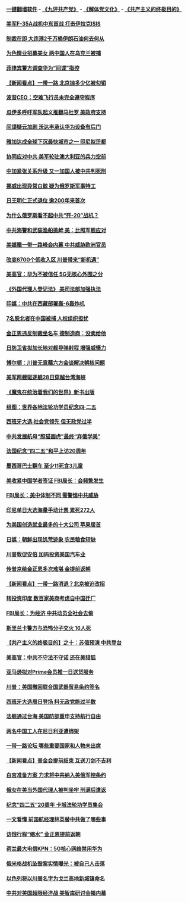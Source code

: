 #### [一键翻墙软件](https://github.com/gfw-breaker/nogfw/blob/master/README.md?t=05010637) -  [《九评共产党》](https://github.com/gfw-breaker/9ping.md?t=05010637) - [《解体党文化》](https://github.com/gfw-breaker/jtdwh.md?t=05010637) - [《共产主义的终极目的》](https://github.com/gfw-breaker/gczydzjmd.md?t=05010637)

#### [美军F-35A战机中东首战 打击伊拉克ISIS](../pages/nsc418/n11225663.md?t=05010637) 

#### [制裁在即 大连港2千万桶伊朗石油何去何从](../pages/nsc418/n11225276.md?t=05010637) 

#### [为色情业招募美女 两中国人在乌克兰被捕](../pages/nsc418/n11225138.md?t=05010637) 

#### [菲律宾警方调查华为“间谍”指控](../pages/nsc418/n11225052.md?t=05010637) 

#### [【新闻看点】一带一路 北京抛多少亿被勾销](../pages/nsc418/n11224834.md?t=05010637) 

#### [波音CEO：空难飞行员未完全遵守程序](../pages/nsc418/n11224825.md?t=05010637) 

#### [瓜伊多呼吁军队起义推翻马杜罗 美政府支持](../pages/nsc418/n11224901.md?t=05010637) 

#### [间谍疑云加剧 沃达丰承认华为设备有后门](../pages/nsc418/n11224659.md?t=05010637) 

#### [雅加达成全球下沉最快城市之一 印尼拟迁都](../pages/nsc418/n11224133.md?t=05010637) 

#### [协同应对中共 美军轮驻澳大利亚的兵力空前](../pages/nsc418/n11224434.md?t=05010637) 

#### [中加紧张关系升级 又一加国人被中共判死刑](../pages/nsc418/n11224222.md?t=05010637) 

#### [挪威出现异常白鲸 疑为俄罗斯军事特工](../pages/nsc418/n11224062.md?t=05010637) 

#### [日王明仁正式退位 逾200年来首次](../pages/nsc418/n11223899.md?t=05010637) 

#### [为什么俄罗斯看不起中共“歼-20”战机？](../pages/nsc418/n11223809.md?t=05010637) 

#### [中共海警和武装渔船挑衅 美：比照军舰应对](../pages/nsc418/n11223762.md?t=05010637) 

#### [美媒曝一带一路峰会内幕 中共威胁欧洲官员](../pages/nsc418/n11222562.md?t=05010637) 

#### [改变8700个低收入区 川普带来“新机遇”](../pages/nsc418/n11222439.md?t=05010637) 

#### [美高官：华为不被信任 5G无核心外围之分](../pages/nsc418/n11222434.md?t=05010637) 

#### [《外国代理人登记法》 美司法部加强执法](../pages/nsc418/n11222390.md?t=05010637) 

#### [印媒：中共在西藏部署轰-6轰炸机](../pages/nsc418/n11221966.md?t=05010637) 

#### [7名脱北者在中国被捕 人权组织担忧](../pages/nsc418/n11221944.md?t=05010637) 

#### [金正恩违反制裁坐名车 德制造商：没卖给他](../pages/nsc418/n11221862.md?t=05010637) 

#### [日防卫省拟加长地对舰导弹射程 增强威慑力](../pages/nsc418/n11221633.md?t=05010637) 

#### [博尔顿：川普无意藉六方会谈解决朝核问题](../pages/nsc418/n11221213.md?t=05010637) 

#### [美军两艘驱逐舰28日穿越台湾海峡](../pages/nsc418/n11220534.md?t=05010637) 

#### [《魔鬼在统治着我们的世界》新书出版](../pages/nsc418/n11206636.md?t=05010637) 

#### [组图：世界各地法轮功学员纪念四‧二五](../pages/nsc418/n11203328.md?t=05010637) 

#### [西班牙大选 社会党领先 但无政党过半](../pages/nsc418/n11220267.md?t=05010637) 

#### [中共发展航母“照猫画虎”最终“弃俄学美”](../pages/nsc418/n11220151.md?t=05010637) 

#### [法国纪念“四二五”和平上访20周年](../pages/nsc418/n11219882.md?t=05010637) 

#### [墨西哥巴士翻车 至少11死含3儿童](../pages/nsc418/n11220073.md?t=05010637) 

#### [美收紧中国学者签证 FBI局长：会频繁发生](../pages/nsc418/n11219985.md?t=05010637) 

#### [FBI局长：美中体制不同 需警惕中共威胁](../pages/nsc418/n11218409.md?t=05010637) 

#### [印尼单日大选海量手动计票 累死272人](../pages/nsc418/n11219625.md?t=05010637) 

#### [为美国创造就业最多的十大公司 苹果居首](../pages/nsc418/n11216870.md?t=05010637) 

#### [日媒：朝鲜出现饥荒迹象 农民粮食短缺](../pages/nsc418/n11218950.md?t=05010637) 

#### [川普敦促安倍 加码投资美国汽车业](../pages/nsc418/n11218505.md?t=05010637) 

#### [传普京给金正恩多次难堪 金提前返朝](../pages/nsc418/n11218286.md?t=05010637) 

#### [【新闻看点】一带一路消退？北京被迫改招](../pages/nsc418/n11217837.md?t=05010637) 

#### [转投资印度 数百家美商考虑自中国迁厂](../pages/nsc418/n11218089.md?t=05010637) 

#### [FBI局长：为经济 中共动员全社会去偷](../pages/nsc418/n11217723.md?t=05010637) 

#### [斯里兰卡警方与恐怖分子交火 16人死](../pages/nsc418/n11217767.md?t=05010637) 

#### [【共产主义的终极目的】之十：苏俄预演 中共登台](../pages/nsc418/n11118424.md?t=05010637) 

#### [美高官：中共不守法不守诺 还在美猎狐](../pages/nsc418/n11215821.md?t=05010637) 

#### [亚马逊拟对Prime会员推一日送货服务](../pages/nsc418/n11217774.md?t=05010637) 

#### [川普：美国撤回联合国武器贸易条约签名](../pages/nsc418/n11216651.md?t=05010637) 

#### [西班牙大选周日登场 料无政党能过半数](../pages/nsc418/n11217298.md?t=05010637) 

#### [法舰通过台海 美国防部重申支持航行自由](../pages/nsc418/n11217098.md?t=05010637) 

#### [两名中国工人在尼日利亚遭绑架](../pages/nsc418/n11217100.md?t=05010637) 

#### [一带一路论坛 哪些重要国家和人物未出席](../pages/nsc418/n11216453.md?t=05010637) 

#### [【新闻看点】普金会提前结束 互送刀剑不吉利](../pages/nsc418/n11216173.md?t=05010637) 

#### [白宫准备方案 力求将中共纳入美俄军控条约](../pages/nsc418/n11216480.md?t=05010637) 

#### [俄女在美当外国代理人被判坐牢 刑满后遣返](../pages/nsc418/n11216378.md?t=05010637) 

#### [纪念“四二五”20周年 卡城法轮功学员集会](../pages/nsc418/n11216107.md?t=05010637) 

#### [一文看懂 前国航经理林英替中共做了哪些事](../pages/nsc418/n11209507.md?t=05010637) 

#### [访俄行程“缩水” 金正恩提前返朝](../pages/nsc418/n11215584.md?t=05010637) 

#### [荷兰最大电信KPN：5G核心网络禁用华为](../pages/nsc418/n11215182.md?t=05010637) 

#### [俄米格战机坠毁案实情曝光：被自己人击落](../pages/nsc418/n11215228.md?t=05010637) 

#### [以色列将以川普名字为戈兰高地新城镇命名](../pages/nsc418/n11214872.md?t=05010637) 

#### [中共对美国超限经济战 美智库研讨会揭内幕](../pages/nsc418/n11213513.md?t=05010637) 

